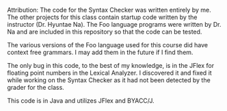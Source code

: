 Attribution: The code for the Syntax Checker was written entirely by me. The other projects for this class contain startup code written by the instructor (Dr. Hyuntae Na). The Foo language programs were written by Dr. Na and are included in this repository so that the code can be tested.

The various versions of the Foo language used for this course did have context free grammars. I may add them in the future if I find them.

The only bug in this code, to the best of my knowledge, is in the JFlex for floating point numbers in the Lexical Analyzer. I discovered it and fixed it while working on the Syntax Checker as it had not been detected by the grader for the class.

This code is in Java and utilizes JFlex and BYACC/J.
